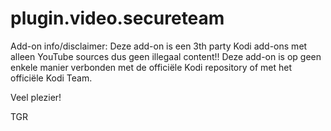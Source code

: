 # plugin.video.secureteam

Add-on info/disclaimer:
Deze add-on is een 3th party Kodi add-ons met alleen YouTube sources dus geen illegaal content!!
Deze add-on is op geen enkele manier verbonden met de officiële Kodi repository of met het officiële Kodi Team.

Veel plezier!

TGR
